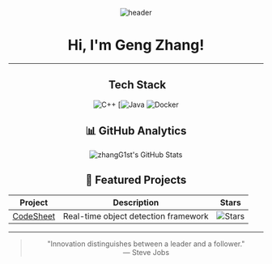 <div align="center">

<!-- 顶部横幅图（可选） -->
![header](https://avatars.githubusercontent.com/u/68996079?v=4)

 
#  Hi, I'm Geng Zhang!
 
---
 
## ️ Tech Stack 
![C++](https://simpleicons.org/simpleicons/00599C) 
[![Java](https://img.shields.io/badge/Java-ED8B00?style=for-the-badge&logo=openjdk&logoColor=white)
![Docker](https://img.shields.io/badge/-Docker-2496ED?logo=docker&logoColor=white) 
 
## 📊 GitHub Analytics 
![zhangG1st's GitHub Stats](https://github-readme-stats.vercel.app/api?username=zhangG1st&show_icons=true&theme=radical)
 
##  🌟 Featured Projects
| Project | Description | Stars |
|---------|-------------|-------|
| [CodeSheet](https://github.com/zhangG1st/CodeSheet) | Real-time object detection framework | ![Stars](https://img.shields.io/github/stars/zhangG1st/CodeSheet)  |
 
---
 
> "Innovation distinguishes between a leader and a follower."  
> — Steve Jobs 
 
</div>
